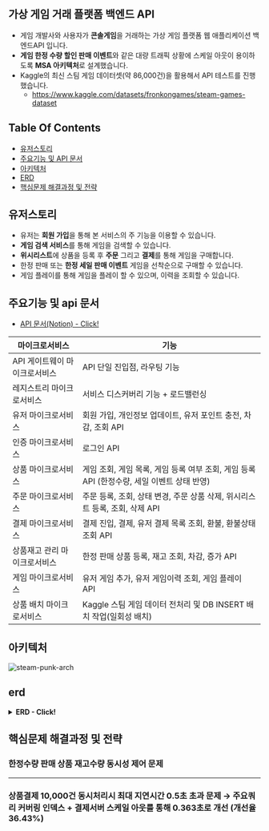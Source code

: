 ## 가상 게임 거래 플랫폼 백엔드 API

- 게임 개발사와 사용자가 **콘솔게임**을 거래하는 가상 게임 플랫폼 웹 애플리케이션 백엔드API 입니다.
- **게임 한정 수량 할인 판매 이벤트**와 같은 대량 트래픽 상황에 스케일 아웃이 용이하도록 **MSA 아키텍처**로 설계했습니다.
- Kaggle의 최신 스팀 게임 데이터셋(약 86,000건)을 활용해서 API 테스트를 진행했습니다.
  - https://www.kaggle.com/datasets/fronkongames/steam-games-dataset

## Table Of Contents
- [유저스토리](#유저스토리)
- [주요기능 및 API 문서](#주요기능-및-api-문서)
- [아키텍처](#아키텍처)
- [ERD](#erd)
- [핵심문제 해결과정 및 전략](#핵심문제-해결과정-및-전략)

## 유저스토리
- 유저는 **회원 가입**을 통해 본 서비스의 주 기능을 이용할 수 있습니다.
- **게임 검색 서비스**를 통해 게임을 검색할 수 있습니다.
- **위시리스트**에 상품을 등록 후 **주문** 그리고 **결제**를 통해 게임을 구매합니다.
- 한정 판매 또는 **한정 세일 판매 이벤트** 게임을 선착순으로 구매할 수 있습니다.
- 게임 플레이를 통해 게임을 플레이 할 수 있으며, 이력을 조회할 수 있습니다.

## 주요기능 및 api 문서
- [API 문서(Notion) - Click!](https://www.notion.so/API-a44f03836b054ba680ee623a725329ae?pvs=4)

| 마이크로서비스 | 기능 |
| --- | --- |
| API 게이트웨이 마이크로서비스 | API 단일 진입점, 라우팅 기능 |
| 레지스트리 마이크로서비스 | 서비스 디스커버리 기능 + 로드밸런싱 |
| 유저 마이크로서비스 | 회원 가입, 개인정보 업데이트, 유저 포인트 충전, 차감, 조회 API |
| 인증 마이크로서비스 | 로그인 API |
| 상품 마이크로서비스 | 게임 조회, 게임 목록, 게임 등록 여부 조회, 게임 등록 API (한정수량, 세일 이벤트 상태 반영) |
| 주문 마이크로서비스 | 주문 등록, 조회, 상태 변경, 주문 상품 삭제, 위시리스트 등록, 조회, 삭제 API |
| 결제 마이크로서비스 | 결제 진입, 결제, 유저 결제 목록 조회, 환불, 환불상태 조회 API |
| 상품재고 관리 마이크로서비스 | 한정 판매 상품 등록, 재고 조회, 차감, 증가 API |
| 게임 마이크로서비스 | 유저 게임 추가, 유저 게임이력 조회, 게임 플레이 API |
| 상품 배치 마이크로서비스 | Kaggle 스팀 게임 데이터 전처리 및 DB INSERT 배치 작업(일회성 배치) |

## 아키텍처
![steam-punk-arch](https://github.com/soonhankwon/steam-punk-be/assets/113872320/d039e644-f0ef-4730-ae50-0cfbccf8602f")

## erd
<details>
<summary><strong> ERD - Click! </strong></summary>
<div markdown="1">
  
![erd](https://github.com/soonhankwon/steam-punk-be/assets/113872320/2a02c8da-625b-4055-9841-9dd519e81a54)
</div>
</details>

## 핵심문제 해결과정 및 전략

### 한정수량 판매 상품 재고수량 동시성 제어 문제
---
### 상품결제 10,000건 동시처리시 최대 지연시간 0.5초 초과 문제 → 주요쿼리 커버링 인덱스 + 결제서버 스케일 아웃를 통해 0.363초로 개선 (개선율 36.43%)
